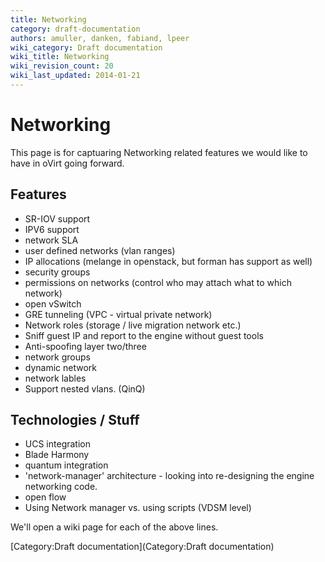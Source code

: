 ```yaml
---
title: Networking
category: draft-documentation
authors: amuller, danken, fabiand, lpeer
wiki_category: Draft documentation
wiki_title: Networking
wiki_revision_count: 20
wiki_last_updated: 2014-01-21
---
```


# Networking

This page is for captuaring Networking related features we would like to have in oVirt going forward.

## Features

*   SR-IOV support
*   IPV6 support
*   network SLA
*   user defined networks (vlan ranges)
*   IP allocations (melange in openstack, but forman has support as well)
*   security groups
*   permissions on networks (control who may attach what to which network)
*   open vSwitch
*   GRE tunneling (VPC - virtual private network)
*   Network roles (storage / live migration network etc.)
*   Sniff guest IP and report to the engine without guest tools
*   Anti-spoofing layer two/three
*   network groups
*   dynamic network
*   network lables
*   Support nested vlans. (QinQ)

## Technologies / Stuff

*   UCS integration
*   Blade Harmony
*   quantum integration
*   'network-manager' architecture - looking into re-designing the engine networking code.
*   open flow
*   Using Network manager vs. using scripts (VDSM level)

We'll open a wiki page for each of the above lines.

[Category:Draft documentation](Category:Draft documentation)
